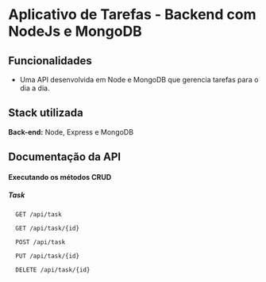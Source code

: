 # Aplicativo de Tarefas - Backend com NodeJs e MongoDB

## Funcionalidades

- Uma API desenvolvida em Node e MongoDB que gerencia tarefas para o dia a dia.


## Stack utilizada

**Back-end:** Node, Express e MongoDB

## Documentação da API

#### Executando os métodos CRUD
##### Task

```http
  GET /api/task
```
```http
  GET /api/task/{id}
```
```http
  POST /api/task
```
```http
  PUT /api/task/{id}
```
```http
  DELETE /api/task/{id}
```
